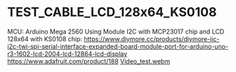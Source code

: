 # TEST_CABLE_LCD_128x64_KS0108
MCU: Arduino Mega 2560
Using Module I2C with MCP23017 chip and LCD 128x64 with KS0108 chip: https://www.diymore.cc/products/diymore-iic-i2c-twi-spi-serial-interface-expanded-board-module-port-for-arduino-uno-r3-1602-lcd-2004-lcd-12864-lcd-display https://www.adafruit.com/product/188
[Video_test.webm](https://user-images.githubusercontent.com/30213355/199152295-d7459c5a-21da-49be-b2e1-3afe561833e1.webm)

